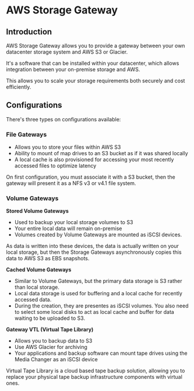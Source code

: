 # AWS Storage Gateway


## Introduction
AWS Storage Gateway allows you to provide a gateway between your own datacenter storage system and AWS S3 or Glacier.

It's a software that can be installed within your datacenter, which allows integration between your on-premise storage and AWS.

This allows you to scale your storage requirements both securely and cost efficiently.

## Configurations

There's three types on configurations available:

### File Gateways

- Allows you to store your files within AWS S3
- Ability to mount of map drives to an S3 bucket as if it was shared locally
- A local cache is also provisioned for accessing your most recently accessed files to optimize latency

On first configuration, you must associate it with a S3 bucket, then the gateway will present it as a NFS v3 or v4.1 file system.

### Volume Gateways

<b>Stored Volume Gateways</b>
- Used to backup your local storage volumes to S3
- Your entire local data will remain on-premise
- Volumes created by Volume Gateways are mounted as iSCSI devices.

As data is written into these devices, the data is actually written on your local storage, but then the Storage Gateways asynchronously copies this data to AWS S3 as EBS snapshots.  

<b>Cached Volume Gateways</b>
- Similar to Volume Gateways, but the primary data storage is S3 rather than local storage.
- Local data storage is used for buffering and a local cache for recently accessed data.
- During the creation, they are presentes as iSCSI volumes. You also need to select some local disks to act as local cache and buffer for data waiting to be uploaded to S3.

<b>Gateway VTL (Virtual Tape Library)</b>
- Allows you to backup data to S3
- Use AWS Glacier for archiving
- Your applications and backup software can mount tape drives using the Media Changer as an iSCSI device

Virtual Tape Library is a cloud based tape backup solution, allowing you to replace your physical tape backup infrastructure components with virtual ones.